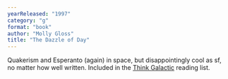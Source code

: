 ```yaml
---
yearReleased: "1997"
category: "g"
format: "book"
author: "Molly Gloss"
title: "The Dazzle of Day"
---
```

Quakerism and Esperanto (again) in space, but  disappointingly cool as sf, no matter how well written. Included in the <a href="http://thinkgalactic.org/reading-lists/by-author/">Think Galactic</a>  reading list.